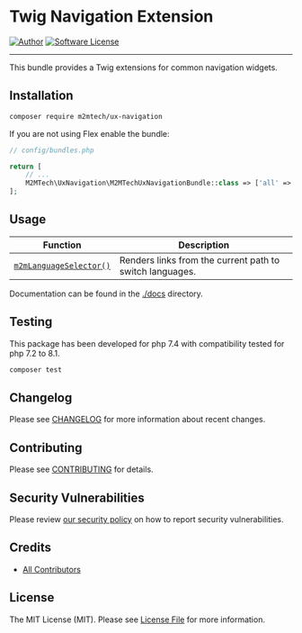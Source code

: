 # Twig Navigation Extension

[![Author](https://img.shields.io/badge/author-@m2mtech-blue.svg?style=flat-square)](http://www.m2m.at)
[![Software License](https://img.shields.io/badge/license-MIT-brightgreen.svg?style=flat-square)](LICENSE.md)

---

This bundle provides a Twig extensions for common navigation widgets.

## Installation

```bash
composer require m2mtech/ux-navigation
```

If you are not using Flex enable the bundle:

```php
// config/bundles.php

return [
    // ...
    M2MTech\UxNavigation\M2MTechUxNavigationBundle::class => ['all' => true],
];
```

## Usage

| Function                                            | Description                                              |
|-----------------------------------------------------|----------------------------------------------------------|
| [`m2mLanguageSelector()`](docs/languageSelector.md) | Renders links from the current path to switch languages. |

Documentation can be found in the [./docs](docs/index.md) directory.


## Testing

This package has been developed for php 7.4 with compatibility tested for php 7.2 to 8.1.

```bash
composer test
```


## Changelog

Please see [CHANGELOG](CHANGELOG.md) for more information about recent changes.

## Contributing

Please see [CONTRIBUTING](.github/CONTRIBUTING.md) for details.

## Security Vulnerabilities

Please review [our security policy](../../security/policy) on how to report security vulnerabilities.

## Credits

- [All Contributors](../../contributors)

## License

The MIT License (MIT). Please see [License File](LICENSE.md) for more information.
